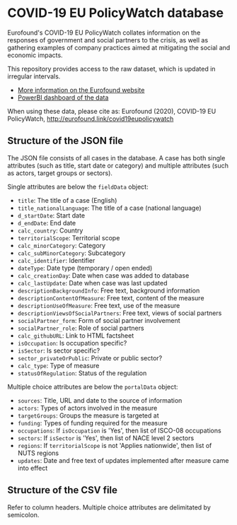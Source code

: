 # COVID-19 EU PolicyWatch database

Eurofound's COVID-19 EU PolicyWatch collates information on the responses of government and social partners to the crisis, as well as gathering examples of company practices aimed at mitigating the social and economic impacts.

This repository provides access to the raw dataset, which is updated in irregular intervals.
* [More information on the Eurofound website](https://www.eurofound.europa.eu/data/covid-19-eu-policywatch)
* [PowerBI dashboard of the data](https://www.eurofound.europa.eu/data/covid-19-eu-policywatch/database)

When using these data, please cite as:
Eurofound (2020), COVID-19 EU PolicyWatch, http://eurofound.link/covid19eupolicywatch

## Structure of the JSON file
The JSON file consists of all cases in the database. A case has both single attributes (such as title, start date or category) and multiple attributes (such as actors, target groups or sectors). 

Single attributes are below the `fieldData` object:
* `title`: The title of a case (English)
* `title_nationalLanguage`: The title of a case (national language)
* `d_startDate`: Start date
* `d_endDate`: End date
* `calc_country`: Country
* `territorialScope`: Territorial scope
* `calc_minorCategory`: Category
* `calc_subMinorCategory`: Subcategory
* `calc_identifier`: Identifier
* `dateType`: Date type (temporary / open ended)
* `calc_creationDay`: Date when case was added to database
* `calc_lastUpdate`:  Date when case was last updated
* `descriptionBackgroundInfo`: Free text, background information
* `descriptionContentOfMeasure`: Free text, content of the measure
* `descriptionUseOfMeasure`: Free text, use of the measure
* `descriptionViewsOfSocialPartners`: Free text, views of social partners
* `socialPartner_form`: Form of social partner involvement
* `socialPartner_role`: Role of social partners
* `calc_githubURL`: Link to HTML factsheet
* `isOccupation`: Is occupation specific?
* `isSector`: Is sector specific?
* `sector_privateOrPublic`: Private or public sector?
* `calc_type`: Type of measure
* `statusOfRegulation`: Status of the regulation

Multiple choice attributes are below the `portalData` object:
* `sources`: Title, URL and date to the source of information
* `actors`: Types of actors involved in the measure
* `targetGroups`: Groups the measure is targeted at
* `funding`: Types of funding required for the measure
* `occupations`: If `isOccupation` is 'Yes', then list of ISCO-08 occupations
* `sectors`: If `isSector` is 'Yes', then list of NACE level 2 sectors
* `regions`: If `territorialScope` is not 'Applies nationwide', then list of NUTS regions
* `updates`: Date and free text of updates implemented after measure came into effect


## Structure of the CSV file
Refer to column headers. Multiple choice attributes are delimitated by semicolon.
